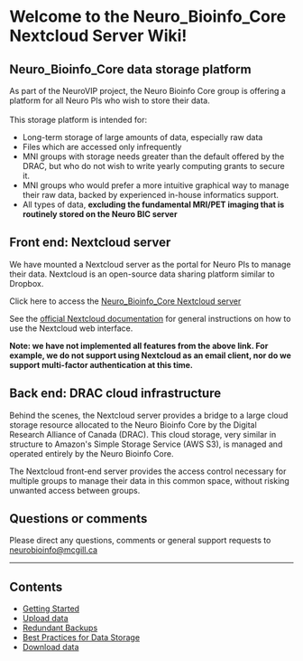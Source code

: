 # Welcome to the Neuro_Bioinfo_Core Nextcloud Server Wiki!

## Neuro_Bioinfo_Core data storage platform
As part of the NeuroVIP project, the Neuro Bioinfo Core group is offering a platform for all Neuro PIs who wish to store their data.  
&nbsp;  
This storage platform is intended for:
* Long-term storage of large amounts of data, especially raw data
* Files which are accessed only infrequently
* MNI groups with storage needs greater than the default offered by the DRAC, but who do not wish to write yearly computing grants to secure it.
* MNI groups who would prefer a more intuitive graphical way to manage their raw data, backed by experienced in-house informatics support.
* All types of data, **excluding the fundamental MRI/PET imaging that is routinely stored on the Neuro BIC server**

## Front end: Nextcloud server
We have mounted a Nextcloud server as the portal for Neuro PIs to manage their data. Nextcloud is an open-source data sharing platform similar to Dropbox.

Click here to access the [Neuro_Bioinfo_Core Nextcloud server](https://neurobioinfo.github.io/Neuro_Bioinfo_Core.Nextcloud)

See the [official Nextcloud documentation](https://docs.nextcloud.com/server/latest/user_manual/en/webinterface.html) for general instructions on how to use the Nextcloud web interface.  

**Note: we have not implemented all features from the above link. For example, we do not support using Nextcloud as an email client, nor do we support multi-factor authentication at this time.**

## Back end: DRAC cloud infrastructure
Behind the scenes, the Nextcloud server provides a bridge to a large cloud storage resource allocated to the Neuro Bioinfo Core by the Digital Research Alliance of Canada (DRAC). This cloud storage, very similar in structure to Amazon's Simple Storage Service (AWS S3), is managed and operated entirely by the Neuro Bioinfo Core. 

The Nextcloud front-end server provides the access control necessary for multiple groups to manage their data in this common space, without risking unwanted access between groups.

## Questions or comments
Please direct any questions, comments or general support requests to neurobioinfo@mcgill.ca

 - - - -

## Contents
- [Getting Started](getting_started.md)
- [Upload data](upload_data.md)
- [Redundant Backups](redundant_backups.md)
- [Best Practices for Data Storage](bpds.md)
- [Download data](download_data.md)
